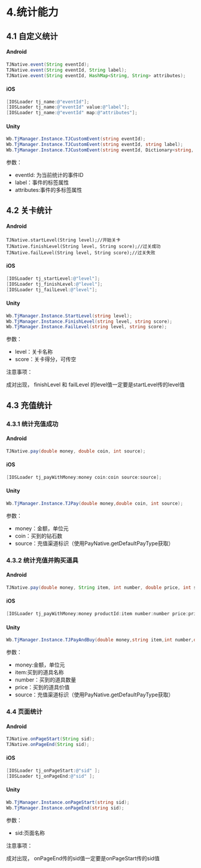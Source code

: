 # 4.统计能力

## 4.1 自定义统计

#### Android

```java
TJNative.event(String eventId);
TJNative.event(String eventId, String label);
TJNative.event(String eventId, HashMap<String, String> attributes);
```

#### iOS

```objectivec
[IOSLoader tj_name:@"eventId"];
[IOSLoader tj_name:@"eventId" value:@"label"];
[IOSLoader tj_name:@"eventId" map:@"attributes"];
```

#### Unity

```csharp
Wb.TjManager.Instance.TJCustomEvent(string eventId);
Wb.TjManager.Instance.TJCustomEvent(string eventId, string label);
Wb.TjManager.Instance.TJCustomEvent(string eventId, Dictionary<string, string> attributes);
```

参数：

* eventId: 为当前统计的事件ID  
* label：事件的标签属性  
* attributes:事件的多标签属性

## 4.2 关卡统计

#### Android

```text
TJNative.startLevel(String level);//开始关卡
TJNative.finishLevel(String level, String score);//过关成功
TJNative.failLevel(String level, String score);//过关失败
```

#### iOS

```objectivec
[IOSLoader tj_startLevel:@"level"];
[IOSLoader tj_finishLevel:@"level"];
[IOSLoader tj_failLevel:@"level"];
```

#### Unity

```csharp
Wb.TjManager.Instance.StartLevel(string level);
Wb.TjManager.Instance.FinishLevel(string level, string score);
Wb.TjManager.Instance.FailLevel(string level, string score);
```

参数：

* level：关卡名称 
* score：关卡得分，可传空

注意事项：

成对出现， finishLevel 和 failLevel 的level值一定要是startLevel传的level值

## 4.3 充值统计

### 4.3.1 统计充值成功

#### Android

```java
TJNative.pay(double money, double coin, int source);
```

#### iOS

```objectivec
[IOSLoader tj_payWithMoney:money coin:coin source:source];
```

#### Unity

```csharp
Wb.TjManager.Instance.TJPay(double money,double coin, int source);
```

参数：

* money：金额，单位元
* coin：买到的钻石数
* source：充值渠道标识（使用PayNative.getDefaultPayType获取）

### 4.3.2 统计充值并购买道具

#### Android

```java
TJNative.pay(double money, String item, int number, double price, int source);
```

#### iOS

```objectivec
[IOSLoader tj_payWithMoney:money productId:item number:number price:price score:score];
```

#### Unity

```csharp
Wb.TjManager.Instance.TJPayAndBuy(double money,string item,int number,double price, int source)
```

参数：

* money:金额，单位元 
* item:买到的道具名称 
* number：买到的道具数量 
* price：买到的道具价值 
* source：充值渠道标识（使用PayNative.getDefaultPayType获取）

### 4.4 页面统计

#### Android

```java
TJNative.onPageStart(String sid);
TJNative.onPageEnd(String sid);
```

#### iOS

```objectivec
[IOSLoader tj_onPageStart:@"sid" ];
[IOSLoader tj_onPageEnd:@"sid" ];
```

#### Unity

```csharp
Wb.TjManager.Instance.onPageStart(string sid);
Wb.TjManager.Instance.onPageEnd(string sid);
```

参数：

* sid:页面名称

注意事项：

成对出现， onPageEnd传的sid值一定要是onPageStart传的sid值

